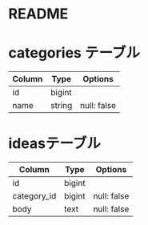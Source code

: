 # README

# categories テーブル
| Column | Type   | Options     |
| ------ | ------ | ----------- |
| id     | bigint |             |
| name   | string | null: false |

# ideasテーブル
| Column      | Type   | Options     |
| ----------- | ------ | ----------- |
| id          | bigint |             |
| category_id | bigint | null: false |
| body        | text   | null: false |